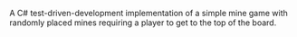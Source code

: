 A C# test-driven-development implementation of a simple mine game with randomly placed mines requiring a player to get to the top of the board.
